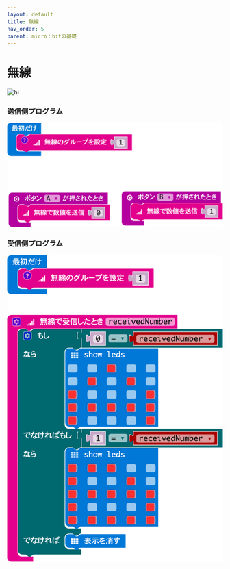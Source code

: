 ```yaml
---
layout: default
title: 無線
nav_order: 5
parent: micro：bitの基礎
---
```


# 無線

<img src="https://i.gyazo.com/b31779cccfde59495cf68cb510d6f7de.gif" alt="hi" class="inline"/>

### 送信側プログラム

<img src="../assets/sender.png" alt="hi" class="inline"/>

### 受信側プログラム

<img src="../assets/receiver.png" alt="hi" class="inline"/>
